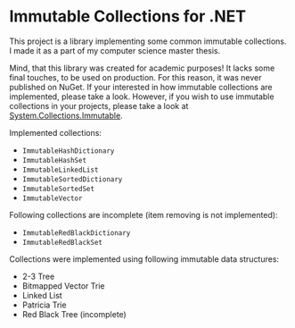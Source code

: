 # Immutable Collections for .NET

This project is a library implementing some common immutable collections. I made it as a part of my computer science master thesis.

Mind, that this library was created for academic purposes! It lacks some final touches, to be used on production. For this reason, it was never published on NuGet. If your interested in how immutable collections are implemented, please take a look. However, if you wish to use immutable collections in your projects, please take a look at [System.Collections.Immutable](https://www.nuget.org/packages/System.Collections.Immutable).

Implemented collections:

* `ImmutableHashDictionary`
* `ImmutableHashSet`
* `ImmutableLinkedList`
* `ImmutableSortedDictionary`
* `ImmutableSortedSet`
* `ImmutableVector`

Following collections are incomplete (item removing is not implemented):

* `ImmutableRedBlackDictionary`
* `ImmutableRedBlackSet`

Collections were implemented using following immutable data structures:

* 2-3 Tree
* Bitmapped Vector Trie
* Linked List
* Patricia Trie
* Red Black Tree (incomplete)

